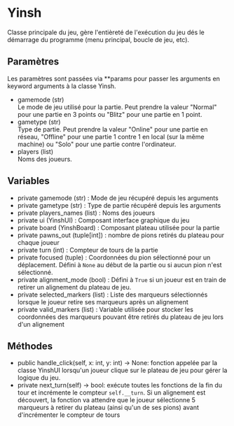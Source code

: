 # Yinsh
Classe principale du jeu, gère l'entièreté de l'exécution du jeu dés le démarrage du programme (menu principal, boucle de jeu, etc).
## Paramètres
Les paramètres sont passées via **params pour passer les arguments en keyword arguments à la classe Yinsh.
- gamemode (str)<br>
  Le mode de jeu utilisé pour la partie. Peut prendre la valeur "Normal" pour une partie en 3 points ou "Blitz" pour une partie en 1 point.
- gametype (str)<br>
  Type de partie. Peut prendre la valeur "Online" pour une partie en réseau, "Offline" pour une partie 1 contre 1 en local (sur la même machine) ou "Solo" pour une partie contre l'ordinateur.
- players (list)<br>
  Noms des joueurs.
## Variables
- private gamemode (str) : Mode de jeu récupéré depuis les arguments
- private gametype (str) : Type de partie récupéré depuis les arguments
- private players_names (list) : Noms des joueurs
- private ui (YinshUI) : Composant interface graphique du jeu
- private board (YinshBoard) : Composant plateau utilisée pour la partie
- private pawns_out (tuple[int]) : nombre de pions retirés du plateau pour chaque joueur
- private turn (int) : Compteur de tours de la partie
- private focused (tuple) : Coordonnées du pion sélectionné pour un déplacement. Défini à `None` au début de la partie ou si aucun pion n'est sélectionné.
- private alignment_mode (bool) : Défini à `True` si un joueur est en train de retirer un alignement du plateau de jeu.
- private selected_markers (list) : Liste des marqueurs sélectionnés lorsque le joueur retire ses marqueurs après un alignement
- private valid_markers (list) : Variable utilisée pour stocker les coordonnées des marqueurs pouvant être retirés du plateau de jeu lors d'un alignement
## Méthodes
- public handle_click(self, x: int, y: int) -> None: fonction appelée par la classe YinshUI lorsqu'un joueur clique sur le plateau de jeu pour gérer la logique du jeu.
- private next_turn(self) -> bool: exécute toutes les fonctions de la fin du tour et incrémente le compteur `self.__turn`. Si un alignement est découvert, la fonction va attendre que le joueur sélectionne 5 marqueurs à retirer du plateau (ainsi qu'un de ses pions) avant d'incrémenter le compteur de tours